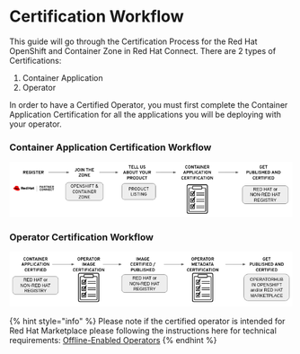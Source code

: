 # Certification Workflow

This guide will go through the Certification Process for the Red Hat OpenShift and Container Zone in Red Hat Connect. There are 2 types of Certifications: 

1. Container Application 
2. Operator 

In order to have a Certified Operator, you must first complete the Container Application Certification for all the applications you will be deploying with your operator. 

### Container Application Certification Workflow

![](../.gitbook/assets/cert1.png)

### Operator Certification Workflow

![](../.gitbook/assets/cert2.png)

{% hint style="info" %}
Please note if the certified operator is intended for Red Hat Marketplace please following the instructions here for technical requirements:  [Offline-Enabled Operators](https://redhat-connect.gitbook.io/certified-operator-guide/appendix/offline-enabled-operators)
{% endhint %}

